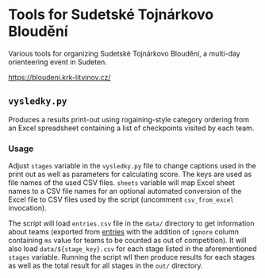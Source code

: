 # Tools for Sudetské Tojnárkovo Bloudění

Various tools for organizing Sudetské Tojnárkovo Bloudění, a multi-day orienteering event in Sudeten.

https://bloudeni.krk-litvinov.cz/

## `vysledky.py`

Produces a results print-out using rogaining-style category ordering from an Excel spreadsheet containing a list of checkpoints visited by each team.

### Usage

Adjust `stages` variable in the `vysledky.py` file to change captions used in the print out as well as parameters for calculating score. The keys are used as file names of the used CSV files. `sheets` variable will map Excel sheet names to a CSV file names for an optional automated conversion of the Excel file to CSV files used by the script (uncomment `csv_from_excel` invocation).

The script will load `entries.csv` file in the `data/` directory to get information about teams (exported from [entries](https://github.com/jtojnar/entries) with the addition of `ignore` column containing `ms` value for teams to be counted as out of competition). It will also load `data/${stage_key}.csv` for each stage listed in the aforementioned `stages` variable. Running the script wll then produce results for each stages as well as the total result for all stages in the `out/` directory.
